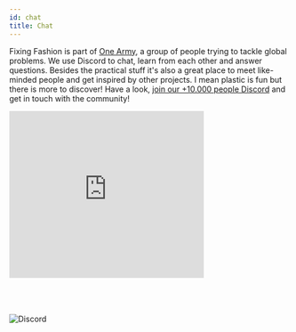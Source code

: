 ```yaml
---
id: chat
title: Chat
---
```


Fixing Fashion is part of [One Army](https://onearmy.earth), a group of people trying to tackle global problems. We use Discord to chat, learn from each other and answer questions. Besides the practical stuff it's also a great place to meet like-minded people and get inspired by other projects. I mean plastic is fun but there is more to discover! Have a look, [join our +10.000 people Discord](https://discordapp.com/invite/rnx7m4t) and get in touch with the community!

<iframe src="https://discordapp.com/widget?id=586676777334865928&theme=dark" width="350" height="300" allowtransparency="true" frameborder="0"></iframe>


<br>
<br>

<br>
<br>

![Discord](assets/other/onearmy-banner.png)
